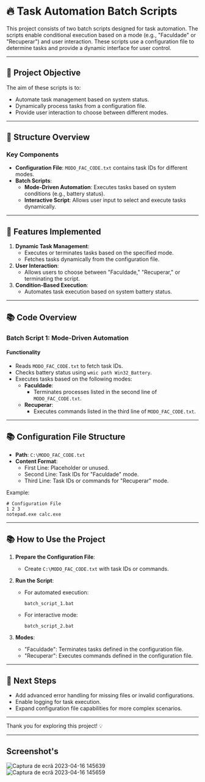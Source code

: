 # 🔥 Task Automation Batch Scripts

This project consists of two batch scripts designed for task automation. The scripts enable conditional execution based on a mode (e.g., "Faculdade" or "Recuperar") and user interaction. These scripts use a configuration file to determine tasks and provide a dynamic interface for user control.

---

## 🌟 **Project Objective**
The aim of these scripts is to:

- Automate task management based on system status.
- Dynamically process tasks from a configuration file.
- Provide user interaction to choose between different modes.

---

## 📂 **Structure Overview**
### **Key Components**
- **Configuration File**: `MODO_FAC_CODE.txt` contains task IDs for different modes.
- **Batch Scripts**:
  - **Mode-Driven Automation**: Executes tasks based on system conditions (e.g., battery status).
  - **Interactive Script**: Allows user input to select and execute tasks dynamically.

---

## 🔧 **Features Implemented**
1. **Dynamic Task Management**:
   - Executes or terminates tasks based on the specified mode.
   - Fetches tasks dynamically from the configuration file.
2. **User Interaction**:
   - Allows users to choose between "Faculdade," "Recuperar," or terminating the script.
3. **Condition-Based Execution**:
   - Automates task execution based on system battery status.

---

## 📚 **Code Overview**

### **Batch Script 1: Mode-Driven Automation**
#### **Functionality**
- Reads `MODO_FAC_CODE.txt` to fetch task IDs.
- Checks battery status using `wmic path Win32_Battery`.
- Executes tasks based on the following modes:
  - **Faculdade**:
    - Terminates processes listed in the second line of `MODO_FAC_CODE.txt`.
  - **Recuperar**:
    - Executes commands listed in the third line of `MODO_FAC_CODE.txt`.

---

## 📚 **Configuration File Structure**
- **Path**: `C:\MODO_FAC_CODE.txt`
- **Content Format**:
  - First Line: Placeholder or unused.
  - Second Line: Task IDs for "Faculdade" mode.
  - Third Line: Task IDs or commands for "Recuperar" mode.

Example:
```
# Configuration File
1 2 3
notepad.exe calc.exe
```

---

## 📚 **How to Use the Project**
1. **Prepare the Configuration File**:
   - Create `C:\MODO_FAC_CODE.txt` with task IDs or commands.

2. **Run the Script**:
   - For automated execution:
     ```
     batch_script_1.bat
     ```
   - For interactive mode:
     ```
     batch_script_2.bat
     ```

3. **Modes**:
   - "Faculdade": Terminates tasks defined in the configuration file.
   - "Recuperar": Executes commands defined in the configuration file.

---

## 🎯 **Next Steps**
- Add advanced error handling for missing files or invalid configurations.
- Enable logging for task execution.
- Expand configuration file capabilities for more complex scenarios.

---

Thank you for exploring this project! 💡

---

## Screenshot's

![Captura de ecrã 2023-04-16 145639](https://user-images.githubusercontent.com/70864023/232316240-0b9ec493-ee5e-42a7-aa23-8f739c00b381.png)
![Captura de ecrã 2023-04-16 145659](https://user-images.githubusercontent.com/70864023/232316226-8799455b-23f7-44db-a4de-df1a42a0a9b0.png)

